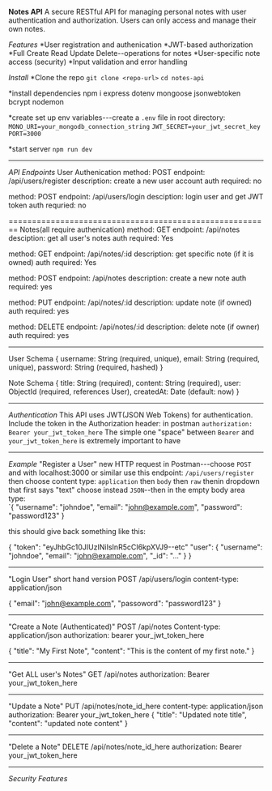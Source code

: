 __Notes API__ 
A secure RESTful API for managing personal notes with user authentication and authorization. Users can only access and manage their own notes.

_Features_
*User registration and authenication
*JWT-based authorization
*Full Create Read Update Delete--operations for notes
*User-specific note access (security)
*Input validation and error handling

_Install_
*Clone the repo
`git clone <repo-url>`
`cd notes-api`

*install dependencies 
npm i express dotenv mongoose jsonwebtoken bcrypt nodemon

*create set up env variables---create a `.env` file in root directory:
`MONO_URI=your_mongodb_connection_string`
`JWT_SECRET=your_jwt_secret_key`
`PORT=3000`

*start server
`npm run dev`

----------------------------------------------------------------------------

_API Endpoints_
User Authenication
method: POST
endpoint: /api/users/register
description: create a new user account
auth required: no

method: POST
endpoint: /api/users/login
desciption: login user and get JWT token
auth requried: no


========================================================
Notes(all require authenication)
method: GET
endpoint: /api/notes
desciption: get all user's notes
auth required: Yes

method: GET
endpoint: /api/notes/:id 
description: get specific note (if it is owned)
auth required: Yes

method: POST
endpoint: /api/notes
description: create a new note
auth required: yes

method: PUT
endpoint: /api/notes/:id 
description: update note (if owned)
auth required: yes

method: DELETE
endpoint: /api/notes/:id 
description: delete note (if owner)
auth required: yes 

------------------------------------

User Schema
{
   username: String (required, unique),
   email: String (required, unique),
   password: String (required, hashed)
}


Note Schema
{
  title: String (required),
  content: String (required),
  user: ObjectId (required, references User),
  createdAt: Date (default: now)
}

--------------------------------------------------

_Authentication_
This API uses JWT(JSON Web Tokens) for authentication. 
Include the token in the Authorization header: in postman 
`authorization: Bearer your_jwt_token_here`  The simple one "space" between `Bearer` and `your_jwt_token_here` is extremely important to have

-----------------------------
_Example_
"Register a User"
new HTTP request in Postman---choose `POST` and with localhost:3000 or similar use this endpoint: `/api/users/register` then choose content type: `application` then `body` then `raw` thenin dropdown that first says
"text" choose instead `JSON`--then in the empty body area type:  
`{
    "username": "johndoe",
    "email": "john@example.com",
    "password": "password123"
}

this should give back something like this:

{
  "token": "eyJhbGc10JIUzINiIsInR5cCI6kpXVJ9--etc"
  "user": 
  {
    "username": "johndoe",
    "email": "john@example.com",
    "_id": "..."
}
}

--------------------------------------------
"Login User"
short hand version
POST  /api/users/login
content-type: application/json

{
  "email": "john@example.com",
  "passoword": "password123"
}

---------------------------------------
"Create a Note (Authenticated)"
POST  /api/notes
Content-type: application/json
authorization: bearer your_jwt_token_here

{
  "title": "My First Note",
  "content": "This is the content of my first note."
}

--------------------------------------------------------------------

"Get ALL user's Notes"
GET /api/notes
authorization: Bearer your_jwt_token_here

---------------------------------------------------------------

"Update a Note"
PUT  /api/notes/note_id_here
content-type: application/json
authorization: Bearer your_jwt_token_here
{
  "title": "Updated note title",
  "content": "updated note content"
}

-----------------------------------------------------------------
"Delete a Note"
DELETE  /api/notes/note_id_here
authorization: Bearer your_jwt_token_here

-----------------------------------------------
_Security Features_

 


